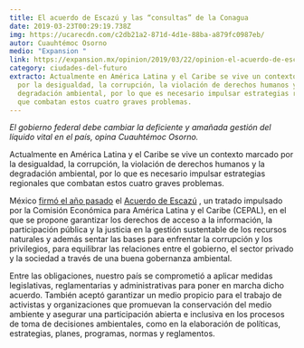 ```yaml
---
title: El acuerdo de Escazú y las “consultas” de la Conagua
date: 2019-03-23T00:29:19.738Z
img: https://ucarecdn.com/c2db21a2-871d-4d1e-88ba-a879fc0987eb/
autor: Cuauhtémoc Osorno
medio: "Expansion "
link: https://expansion.mx/opinion/2019/03/22/opinion-el-acuerdo-de-escazu-y-las-consultas-de-la-conagua
category: ciudades-del-futuro
extracto: Actualmente en América Latina y el Caribe se vive un contexto marcado
  por la desigualdad, la corrupción, la violación de derechos humanos y la
  degradación ambiental, por lo que es necesario impulsar estrategias regionales
  que combatan estos cuatro graves problemas.
---
```

*El gobierno federal debe cambiar la deficiente y amañada gestión del líquido vital en el país, opina Cuauhtémoc Osorno.*

Actualmente en América Latina y el Caribe se vive un contexto marcado por la desigualdad, la corrupción, la violación de derechos humanos y la degradación ambiental, por lo que es necesario impulsar estrategias regionales que combatan estos cuatro graves problemas.

México [firmó el año pasado](https://www.gob.mx/sre/articulos/mexico-firma-acuerdo-de-escazu-176534?idiom=es) el [Acuerdo de Escazú](https://repositorio.cepal.org/bitstream/handle/11362/43595/1/S1800429_es.pdf) , un tratado impulsado por la Comisión Económica para América Latina y el Caribe (CEPAL), en el que se propone garantizar los derechos de acceso a la información, la participación pública y la justicia en la gestión sustentable de los recursos naturales y además sentar las bases para enfrentar la corrupción y los privilegios, para equilibrar las relaciones entre el gobierno, el sector privado y la sociedad a través de una buena gobernanza ambiental.

Entre las obligaciones, nuestro país se comprometió a aplicar medidas legislativas, reglamentarias y administrativas para poner en marcha dicho acuerdo. También aceptó garantizar un medio propicio para el trabajo de activistas y organizaciones que promuevan la conservación del medio ambiente y asegurar una participación abierta e inclusiva en los procesos de toma de decisiones ambientales, como en la elaboración de políticas, estrategias, planes, programas, normas y reglamentos.